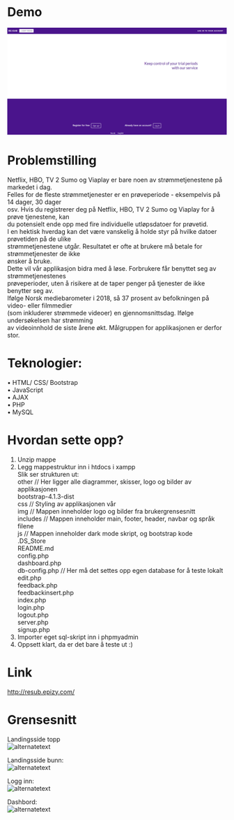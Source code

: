 # Demo
 ![Demo](demo.gif)

# Problemstilling

Netflix, HBO, TV 2 Sumo og Viaplay er bare noen av strømmetjenestene på markedet i dag.<br>
Felles for de fleste strømmetjenester er en prøveperiode - eksempelvis på 14 dager, 30 dager<br>
osv. Hvis du registrerer deg på Netflix, HBO, TV 2 Sumo og Viaplay for å prøve tjenestene, kan<br>
du potensielt ende opp med fire individuelle utløpsdatoer for prøvetid.<br>
I en hektisk hverdag kan det være vanskelig å holde styr på hvilke datoer prøvetiden på de ulike<br>
strømmetjenestene utgår. Resultatet er ofte at brukere må betale for strømmetjenester de ikke<br>
ønsker å bruke.<br>
Dette vil vår applikasjon bidra med å løse. Forbrukere får benyttet seg av strømmetjenestenes<br>
prøveperioder, uten å risikere at de taper penger på tjenester de ikke benytter seg av.<br>
Ifølge Norsk mediebarometer i 2018, så 37 prosent av befolkningen på video- eller filmmedier<br>
(som inkluderer strømmede videoer) en gjennomsnittsdag. Ifølge undersøkelsen har strømming<br>
av videoinnhold de siste årene økt. Målgruppen for applikasjonen er derfor stor.<br>
 
# Teknologier:<br>
•	HTML/ CSS/ Bootstrap	<br>
•	JavaScript<br>
•	AJAX	<br>
•	PHP<br>
•	MySQL	<br>

# Hvordan sette opp?

1. Unzip mappe<br>
2. Legg mappestruktur inn i htdocs i xampp<br>
Slik ser strukturen ut:<br>
other     // Her ligger alle diagrammer, skisser, logo og bilder av applikasjonen<br>
bootstrap-4.1.3-dist<br>
css       // Styling av applikasjonen vår<br>
img       // Mappen inneholder logo og bilder fra brukergrensesnitt<br>
includes  // Mappen inneholder main, footer, header, navbar og språk filene<br>
js        // Mappen inneholder dark mode skript, og bootstrap kode<br>
.DS_Store<br>
README.md<br>
config.php<br>
dashboard.php<br>
db-config.php // Her må det settes opp egen database for å teste lokalt <br> 
edit.php<br>
feedback.php<br>
feedbackinsert.php<br>
index.php<br>
login.php<br>
logout.php<br>
server.php<br>
signup.php<br>
3. Importer eget sql-skript inn i phpmyadmin<br>
4. Oppsett klart, da er det bare å teste ut :)

# Link
http://resub.epizy.com/

# Grensesnitt
Landingsside topp<br>
<img src="https://github.com/andreas-knutsen/RE-SUB/blob/master/img/seksjon1.png" alt="alternatetext" width="1000" height="500"><br>

Landingsside bunn:<br>
<img src="https://github.com/andreas-knutsen/RE-SUB/blob/master/img/landingsside.png" alt="alternatetext" width="1000" height="500"><br>

Logg inn:<br>
<img src="https://github.com/andreas-knutsen/RE-SUB/blob/master/img/login.png" alt="alternatetext" width="300" height="400"><br>

Dashbord:<br>
<img src="https://github.com/andreas-knutsen/RE-SUB/blob/master/img/3cards.png" alt="alternatetext" width="1000" height="500"><br>
